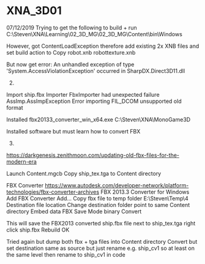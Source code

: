 # XNA_3D01

07/12/2019
Trying to get the following to build + run
C:\Steven\XNA\Learning\02_3D_MG\02_3D_MG\Content\bin\Windows

However, got ContentLoadException
therefore add existing 2x XNB files and set build action to Copy
robot.xnb
robottexture.xnb

But now get error:
An unhandled exception of type 'System.AccessViolationException' occurred in SharpDX.Direct3D11.dll



02.
Import ship.fbx
Importer FbxImporter had unexpected failure
AssImp.AssImpException
Error importing FIL_DCOM unsupported old format

Installed
fbx20133_converter_win_x64.exe
C:\Steven\XNA\MonoGame3D

Installed software but must learn how to convert FBX


03.
https://darkgenesis.zenithmoon.com/updating-old-fbx-files-for-the-modern-era

Launch Content.mgcb
Copy ship_tex.tga to Content directory

FBX Converter
https://www.autodesk.com/developer-network/platform-technologies/fbx-converter-archives
FBX 2013.3 Converter for Windows
Add FBX Converter
Add...
Copy fbx file to temp folder
E:\Steven\Temp\4
Destination file location
Change destination folder
point to same Content directory
Embed data
FBX Save Mode	binary
Convert

This will save the FBX2013 converted ship.fbx file next to ship_tex.tga
right click ship.fbx
Rebuild
OK

Tried again but dump both fbx + tga files into Content directory
Convert but set destination same as source but just rename e.g. ship_cv1
so at least on the same level
then rename to ship_cv1 in code